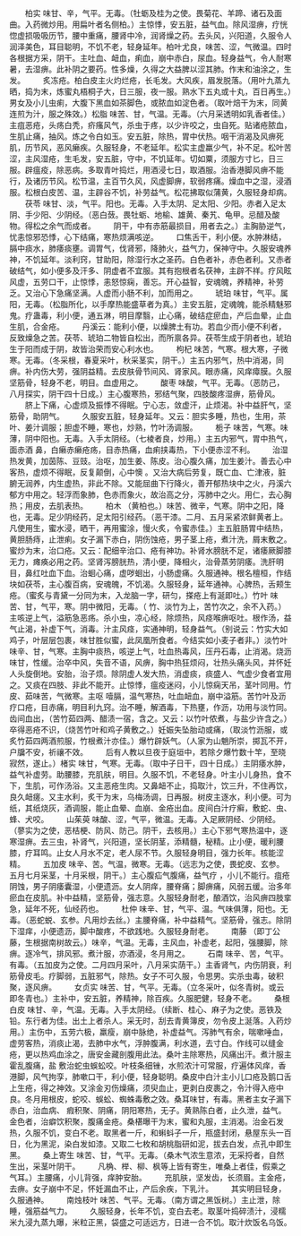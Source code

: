 <!-- { "loadSidebar": true } -->
　　柏实 味甘、辛，气平。无毒。（牡蛎及桂为之使。畏菊花、羊蹄、诸石及面曲。入药微炒用。用扁叶者名侧柏。）主惊悸，安五脏，益气血。除风湿痹，疗恍惚虚损吸吸历节，腰中重痛，腰肾中冷，润肾燥之药。去头风，兴阳道，久服令人润泽美色，耳目聪明，不饥不老，轻身延年。柏叶尤良，味苦、涩，气微温。四时各根据方采，阴干。主吐血、衄血，痢血，崩中赤白，尿血。轻身益气，令人耐寒暑，去湿痹。此补阴之要药。性多燥，久得之大益脾以涩其肺。作末和油涂之，生发。
　　炙冻疮。柏白皮主火灼烂疮，长毛发。大风疾，眉发脱落。（用叶九蒸九晒，捣为末，炼蜜丸梧桐子大，日三服，夜一服。熟水下五丸或十丸，百日再生。）男女及小儿虫痢，大腹下黑血如茶脚色，或脓血如淀色者。（取叶焙干为末，同黄连煎为汁，服之殊效。）松脂 味苦、甘，气温。无毒。（六月采透明如乳香者佳。）主疽恶疮，头疡白秃，疥瘙风气，杀虫于疼，以少许咬之，虫自死。贴诸疮脓血，生肌止痛，抽风。炼之令白如玉。安五脏，除热，胃中伏热。咽干消渴及风痹死肌，历节风，恶风癞疾。久服轻身，不老延年。松实主虚羸少气，补不足。松叶苦涩，主风湿疮，生毛发，安五脏，守中，不饥延年。切如粟，须服方寸匕，日三服。辟瘟疫，除恶病。多取青叶捣烂，用酒浸七日，取酒服。治香港脚风痹不能行，及诸历节风。松节温，主百节久风，风虚脚痹，软弱疼痛。燥血中之湿，浸酒服。松根白皮苦、温，主辟谷不饥，补劳益气。松花拂取似蒲黄，久服轻身却病。
　　茯苓 味甘、淡，气平。阳也。无毒。入手太阴、足太阳、少阳。赤者入足太阴、手少阳、少阴经。（恶白蔹。畏牡蛎、地榆、雄黄、秦艽、龟甲。忌醋及酸物。得松之余气而成者。
　　阴干，中有赤筋最损目，用者去之。）主胸胁逆气，忧恚惊邪恐悸，心下结痛，寒热烦满咳逆。
　　口焦舌干，利小便。水肿淋结，膈中痰水，肺痿痰壅。调胃气，伐肾邪，降肺火，益气力，保神守中。久服安魂养神，不饥延年。淡利窍，甘助阳，除湿行水之圣药。白色者补，赤色者利。又赤者破结气，如小便多及汗多、阴虚者不宜服。其有抱根者名茯神，主辟不祥。疗风眩风虚，五劳口干，止惊悸，恚怒惊痫，善忘。开心益智，安魂魄，养精神，补劳乏。又治心下急痛坚满。人虚而小肠不利，加而用之。
　　琥珀 味甘，气平。属阳，无毒。（松脂所化，以手摩热能盛草者为真。）主安五脏，定魂魄，能杀精魅邪鬼。疗蛊毒，利小便，通五淋，明目摩翳，止心痛，破结症瘀血，产后血晕，止血生肌，合金疮。
　　丹溪云：能利小便，以燥脾土有功。若血少而小便不利者，反致燥急之苦。茯苓、琥珀二物皆自松出，而所禀各异。茯苓生成于阴者也，琥珀生于阳而成于阴，故皆治荣而安心利水也。
　　枸杞 味苦，气寒。根大寒，子微寒。无毒。（冬采根，春夏采叶，秋采茎实，阴干。）主五内邪气，热中消渴，同痹。补内伤大劳，强阴益精。去皮肤骨节间风、肾家风。眼赤痛，风痒瘴膜。久服坚筋骨，轻身不老，明目。血虚用之。
　　酸枣 味酸，气平。无毒。（恶防己，八月探实，阴干四十日成。）主心腹寒热，邪结气聚，四肢酸疼湿痹，筋骨风。
　　脐上下痛，心虚烦及振悸不得眠。宁心志，敛虚汗，止烦渴。补中益肝气，坚筋骨，助阴气。
　　久服安五脏，轻身延年。又云：胆实多睡，热也，生用，茶叶、姜汁调服；胆虚不睡，寒也，炒熟，竹叶汤调服。
　　栀子 味苦，气寒。味薄，阴中阳也。无毒。入手太阴经。（七棱者良，炒用。）主五内邪气，胃中热气，面赤酒 鼻，白癞赤癞疮疡，目赤热痛，血痢挟毒热，下小便赤涩不利。
　　治湿热发黄，加茵陈、豆豉。治呕，加生姜、陈皮。治心腹久痛，加生姜汁。善去心中客热，虚烦不得眠，反复颠倒，心中懊 。又治大病后劳复，既亡血、亡津液，脏腑无润养，内生虚热，非此不除。又能屈曲下行降火，善开郁热块中之火，丹溪六郁方中用之。轻浮而象肺，色赤而象火，故治高之分，泻肺中之火。用仁，去心胸热；用皮，去肌表热。
　　柏木 （黄柏也。）味苦、微辛，气寒。阴中之阳，降也，无毒。足少阴经药，足太阳引经药。（恶干漆。二月、五月采紧浓鲜黄者上。凡使用生，蜜水浸，晒干，再用蜜涂，慢火炙，令蜜赤佳。）主五脏肠胃中结热，黄胆肠痔，止泄痢。女子漏下赤白，阴伤蚀疮，男子茎上疮，煮汁洗，屑末敷之。蜜炒为末，治口疮。又云：配细辛治口、疮有神功。补肾水膀胱不足，诸痿厥脚膝无力，瘫痪必用之药。坚肾泻膀胱热，清小便，降相火，治骨蒸劳阴痿。洗肝明目，鼻红吐血下血。治蛔心痛，虚哕蛔出，小肠虚痛。久服通神。根名檀桓，作结块如茯苓，主心腹百病，安魂魄，不饥渴。久服轻身，延年通神。心脾热，舌颊生疮。（蜜炙与青黛一分同为末，入龙脑一字，研匀，搽疮上有涎即吐。）竹叶 味苦、甘，气平，寒。阴中微阳，无毒。（ 竹、淡竹为上，苦竹次之，余不入药。）主咳逆上气，溢筋急恶疡。杀小虫，凉心经，除烦热，风痉喉痹呕吐。根作汤，益气止渴，补虚下气，消毒。汁主风痉，实通神明，轻身益气。（别说云：竹实大如鸡子，叶层层包裹，味甘胜似蜜，此凤凰所食者。今结实如小麦子者非。）淡竹叶味辛、甘，气寒。主胸中痰热，咳逆上气，吐血热毒风，压丹石毒，止消渴。烧沥味甘，性缓。治卒中风，失音不语，风痹，胸中热狂烦闷，壮热头痛头风，并怀妊人头旋倒地。安胎，治子烦。除阴虚人发大热，消虚痰，痰盛人、气虚少食者宜用之。又痰在四肢、非此不能开。止惊悸，瘟疫迷闷，小儿惊痫天吊，茎叶同用。竹皮、茹味苦，气微寒。主呕 噎膈，温气寒热，吐血衄血，崩中溢筋。苦竹叶及沥疗口疮，目赤痛，明目利九窍。治不睡，解酒毒，下热壅，作沥，功用与淡竹同。齿间血出，（苦竹茹四两、醋渍一宿，含之。又云：以竹叶侬煮，与盐少许含之。）卒得恶疮不识，（烧苦竹叶和鸡子黄敷之。）妊娠失坠胎动或痛，（取淡竹沥服，或炙竹茹四两酒煎服，竹根煮汁亦佳。）爆竹辟妖气。（人家为山魈所崇，掷瓦不开，户牖不安，祈禳不效。
　　后有人教以旦夜于庭垣中，若除夕爆竹数十竿，至晓寂然，遂止。）楮实 味甘，气寒。无毒。（取中子日干，四十日成。）主阴痿水肿，益气补虚劳。助腰膝，充肌肤，明目。久服不饥，不老轻身。叶主小儿身热，食不下，生肌，可作汤浴。又主恶疮生肉。又鼻衄不止，捣取汁，饮三升，不住再饮，良久衄瘥。又主水利，炙干为末，乌梅汤调，日再服。树皮主逐水，利小便。可为纸，其纸烧灰，酒调服，能止血晕、血崩、金疮出血。皮间白汁疗癣，敷蛇、虫、蜂、犬咬。
　　山茱萸 味酸、涩，气平，微温。无毒。入足厥阴经、少阴经。（蓼实为之使，恶桔梗、防风、防己。阴干，去核用。）主心下邪气寒热温中，逐寒湿痹。去三虫，补肾气，兴阳道，坚长阴茎，添精髓，秘精。止小便，暖利腰膝，疗耳鸣。止女人月水不定，老人尿不节。久服轻身明目，强力长年。核能涩精。
　　五加皮 味辛、苦。气温，微寒。无毒。（远志为之使，畏蛇皮、玄参。五月七月采茎，十月采根，阴干。）主心腹疝气腹痛，益气疗 ，小儿不能行。疽疮阴蚀，男子阴痿囊湿，小便遗沥。女人阴痒，腰脊痛；脚痹痛，风弱五缓。治多年瘀血在皮肌。补中益精，坚筋骨，强志意。久服轻身耐老，酿酒饮，治风痹四肢挛急，延年不死，仙经药也。
　　杜仲 味辛、甘，气平、温。气味俱薄，阳也。无毒。（恶蛇蜕、玄参。凡用炒去丝。）主腰脊痛，补中益精气。坚筋骨，强志。除阴下湿痒，小便遗沥，脚中酸疼，不欲践地。久服轻身耐老。
　　南藤 （即丁公藤，生根据南树故云。）味辛，气温。无毒，主风血，补虚老，起阳，强腰脚，除痹。逐冷气，排风邪。煮汁服，亦酒浸，冬月用之。
　　石南 味辛、苦，气平。有毒。（五加皮为之使。二月四月采叶，八月采实荫干。）主香肾气，内伤阴衰，利筋骨皮毛。疗脚弱，五脏邪气，除热。女子不可久服，令思男。实杀虫毒，破积聚，逐风痹。
　　女贞实 味苦、甘，气平。无毒。（立冬采叶，似冬青树。或云即冬青也。）主补中，安五脏，养精神，除百疾。久服肥健，轻身不老。
　　桑根白皮 味甘、辛，气温。无毒。入手太阴经。（续断、桂心、麻子为之使。恶铁及铅。东行者为佳。出土上者杀人。采无时，刮去青黄簿皮，勿令皮上涎落。入药炒用。）主伤中，五劳六极，羸瘦，崩中脉绝，补虚益气。泻肺气有余，喘嗽唾血，虚劳客热，消痰止渴，去肺中水气，浮肿腹满，利水道，去寸白。作线可以缝金疮，更以热鸡血涂之，唐安金藏剖腹用此法。桑叶主除寒热，风痛出汗。煮汁服主霍乱腹痛，盐 敷治蛇虫蜈蚣咬。叶枝条细锉，水煎浓汁可常服，疗遍体风痒，香港脚，风气拘孪，肺嗽口干，利小便，轻身聪明。桑皮中白汁主小儿口疮及鹅口舌上生疮，得之神效。又涂金刃伤燥痛，须臾血止，更剥白皮裹之，令汁得入疮中良。冬月用根皮，蛇咬、蜈蚣、蜘蛛毒敷之效。桑耳味甘，有毒。黑者主女子漏下赤白，治血病、 瘕积聚、阴痛，阴阳寒热，无子。黄熟陈白者，止久泄，益气。金色者，治癖饮积聚，腹痛金疮。桑椹曝干为末，蜜和丸服，主消渴。治金石发热，久服不饥，变白不老。取黑者一斤，和蝌蚪子一斤，瓶盛封闭，悬屋东头一百日，化为黑泥，染白发如漆。又取二七枚和胡桃脂研如泥，拔去白发，点孔中即生黑。
　　桑上寄生 味苦、甘，气平。无毒。（桑木气浓生意浓，无采捋者，自然生出，采茎叶阴干。
　　凡桷、榉、柳、枫等上皆有寄生，唯桑上者佳，假乘之气耳。）主腰痛，小儿背强，痒肿安胎。
　　充肌肤，坚发齿，长须眉。主金疮，去痹。女子崩中不足，怀妊漏血不止，产后余疾，下乳汁。
　　其实明目轻身，久服通神。
　　南烛枝叶 味苦、气平。无毒。（南方谓之黑饭树。）主止泄，除睡，强筋益气力。
　　久服轻身，长年不饥，变白去老。取茎叶捣碎渍汁，浸糯米九浸九蒸九曝，米粒正黑，袋盛之可适远方，日进一合不饥。取汁炊饭名乌饭。
